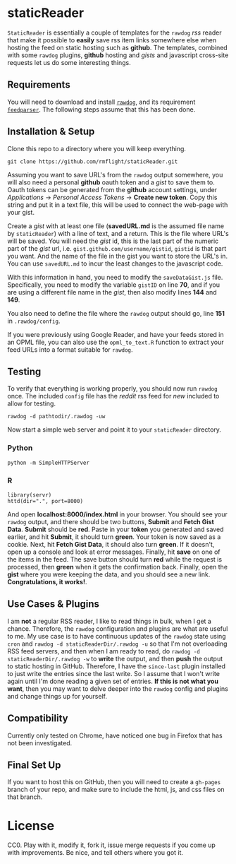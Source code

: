 # staticReader

`StaticReader` is essentially a couple of templates for the `rawdog` *rss* reader that make it possible to **easily** save rss item links somewhere else when hosting the feed on static hosting such as **github**. The templates, combined with some `rawdog` plugins, **github** hosting and *gists* and javascript cross-site requests let us do some interesting things.

## Requirements

You will need to download and install [`rawdog`](http://offog.org/code/rawdog/), and its requirement [`feedparser`](https://pypi.python.org/pypi/feedparser). The following steps assume that this has been done.

## Installation & Setup

Clone this repo to a directory where you will keep everything. 

```
git clone https://github.com/rmflight/staticReader.git
```

Assuming you want to save URL's from the `rawdog` output somewhere, you will also need a personal **github** oauth token and a *gist* to save them to. Oauth tokens can be generated from the **github** account settings, under *Applications* -> *Personal Access Tokens* -> **Create new token**. Copy this string and put it in a text file, this will be used to connect the web-page with your gist.

Create a *gist* with at least one file (**savedURL.md** is the assumed file name by `staticReader`) with a line of text, and a return. This is the file where URL's will be saved. You will need the *gist* id, this is the last part of the numeric part of the *gist* url, i.e. `gist.github.com/username/gistid`, `gistid` is that part you want. And the name of the file in the gist you want to store the URL's in. You can use `savedURL.md` to incur the least changes to the javascript code.

With this information in hand, you need to modify the `saveDataGist.js` file. Specifically, you need to modify the variable `gistID` on line **70**, and if you are using a different file name in the *gist*, then also modify lines **144** and **149**.

You also need to define the file where the `rawdog` output should go, line **151** in `.rawdog/config`.

If you were previously using Google Reader, and have your feeds stored in an OPML file, you can also use the `opml_to_text.R` function to extract your feed URLs into a format suitable for `rawdog`. 

## Testing

To verify that everything is working properly, you should now run `rawdog` once. The included `config` file has the *reddit* rss feed for *new* included to allow for testing.

```
rawdog -d pathtodir/.rawdog -uw
```

Now start a simple web server and point it to your `staticReader` directory. 

### Python

```
python -m SimpleHTTPServer
```

### R

```
library(servr)
httd(dir=".", port=8000)
```

And open **localhost:8000/index.html** in your browser. You should see your `rawdog` output, and there should be two buttons, **Submit** and **Fetch Gist Data**. **Submit** should be **red**. Paste in your **token** you generated and saved earlier, and hit **Submit**, it should turn **green**. Your token is now saved as a cookie. Next, hit **Fetch Gist Data**, it should also turn **green**. If it doesn't, open up a console and look at error messages. Finally, hit **save** on one of the items in the feed. The save button should turn **red** while the request is processed, then **green** when it gets the confirmation back. Finally, open the **gist** where you were keeping the data, and you should see a new link. **Congratulations, it works!**.

## Use Cases & Plugins

I am **not** a regular RSS reader, I like to read things in bulk, when I get a chance. Therefore, the `rawdog` configuration and plugins are what are useful to me. My use case is to have continuous updates of the `rawdog` state using `cron` and `rawdog -d staticReaderDir/.rawdog -u` so that I'm not overloading RSS feed servers, and then when I am ready to read, do `rawdog -d staticReaderDir/.rawdog -w` to **write** the output, and then **push** the output to static hosting in GitHub. Therefore, I have the `since-last` plugin installed to just write the entries since the last write. So I assume that I won't write again until I'm done reading a given set of entries. **If this is not what you want**, then you may want to delve deeper into the `rawdog` config and plugins and change things up for yourself.

## Compatibility

Currently only tested on Chrome, have noticed one bug in Firefox that has not been investigated.

## Final Set Up

If you want to host this on GitHub, then you will need to create a `gh-pages` branch of your repo, and make sure to include the html, js, and css files on that branch.

# License

CC0. Play with it, modify it, fork it, issue merge requests if you come up with improvements. Be nice, and tell others where you got it.
